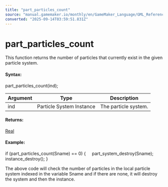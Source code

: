 ```yaml
---
title: "part_particles_count"
source: "manual.gamemaker.io/monthly/en/GameMaker_Language/GML_Reference/Drawing/Particles/Particle_Systems/part_particles_count.htm"
converted: "2025-09-14T03:59:51.831Z"
---
```


# part\_particles\_count

This function returns the number of particles that currently exist in the given particle system.

#### Syntax:

part\_particles\_count(ind);

| Argument | Type | Description |
| --- | --- | --- |
| ind | Particle System Instance | The particle system. |

#### Returns:

[Real](../../../../GML_Overview/Data_Types.md)

#### Example:

if (part\_particles\_count(Sname) == 0)
{
    part\_system\_destroy(Sname);
    instance\_destroy();
}

The above code will check the number of particles in the local particle system indexed in the variable Sname and if there are none, it will destroy the system and then the instance.